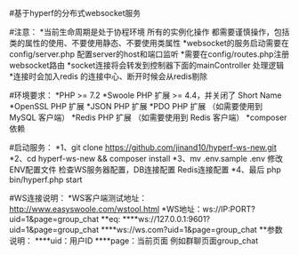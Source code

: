 #基于hyperf的分布式websocket服务

#注意：
*当前生命周期是处于协程环境 所有的实例化操作 都需要谨慎操作，包括类的属性的使用、不要使用静态、不要使用类属性
*websocket的服务启动需要在config/server.php 配置server的host和端口监听
*需要在config/routes.php注册websocket路由
*socket连接将会转发到控制器下面的mainController 处理逻辑
*连接时会加入redis 的连接中心、断开时候会从redis剔除

#环境要求：
*PHP >= 7.2
*Swoole PHP 扩展 >= 4.4，并关闭了 Short Name
*OpenSSL PHP 扩展
*JSON PHP 扩展
*PDO PHP 扩展 （如需要使用到 MySQL 客户端）
*Redis PHP 扩展 （如需要使用到 Redis 客户端）
*composer依赖

#启动服务：
*1、git clone https://github.com/jinand10/hyperf-ws-new.git 
*2、cd hyperf-ws-new && composer install
*3、mv .env.sample .env 修改ENV配置文件 检查WS服务器配置，DB连接配置 Redis连接配置
*4、最后 php bin/hyperf.php start

#WS连接说明：
*WS客户端测试地址：http://www.easyswoole.com/wstool.html
*WS地址：ws://IP:PORT?uid=1&page=group_chat
**eq:
****ws://127.0.0.1:9601?uid=1&page=group_chat
****ws://ws.com?uid=1&page=group_chat
**参数说明：
****uid：用户ID
****page：当前页面 例如群聊页面group_chat   
